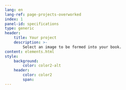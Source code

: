 ```yaml
---
lang: en
lang-ref: page-projects-overworked
index: 1
panel-id: specifications
type: generic
header:
    title: Your project
    description: >-
        Select an image to be formed into your book.
content: elements.html
style:
    background:
        color: color2-alt
    header:
        color: color2
        span:
---
```

<div class="inner columns aligned">
    <div class="span-2-75">
    </div>
    <div class="span-2-75">
    </div>
</div>
